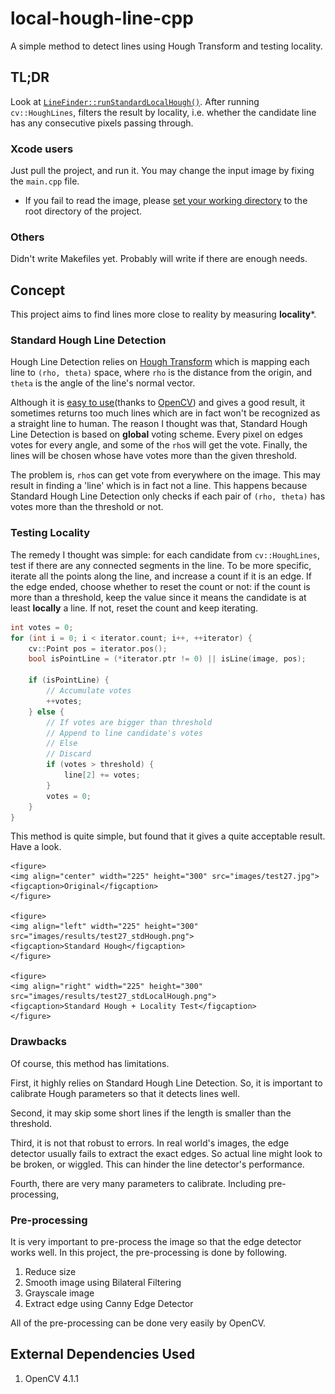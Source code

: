 # local-hough-line-cpp

A simple method to detect lines using Hough Transform and testing locality.


## TL;DR

Look at [```LineFinder::runStandardLocalHough()```](https://github.com/helloworldpark/local-hough-line-cpp/blob/876763c3c94a66db57e30bb1d2e31f196039c41b/src/LineFinder.cpp#L61). After running ```cv::HoughLines```, filters the result by locality, i.e. whether the candidate line has any consecutive pixels passing through.


### Xcode users

Just pull the project, and run it. You may change the input image by fixing the ```main.cpp``` file.

  - If you fail to read the image, please [set your working directory](https://stackoverflow.com/a/11748111/10464503) to the root directory of the project.


### Others

Didn't write Makefiles yet. Probably will write if there are enough needs.


## Concept

This project aims to find lines more close to reality by measuring **locality***.


### Standard Hough Line Detection

Hough Line Detection relies on [Hough Transform](https://en.wikipedia.org/wiki/Hough_transform) which is mapping each line to ```(rho, theta)``` space, where ```rho``` is the distance from the origin, and ```theta``` is the angle of the line's normal vector. 

Although it is [easy to use](https://docs.opencv.org/4.1.1/dd/d1a/group__imgproc__feature.html#ga46b4e588934f6c8dfd509cc6e0e4545a)(thanks to [OpenCV](https://docs.opencv.org/4.1.1/d9/db0/tutorial_hough_lines.html)) and gives a good result, it sometimes returns too much lines which are in fact won't be recognized as a straight line to human. The reason I thought was that, Standard Hough Line Detection is based on **global** voting scheme. Every pixel on edges votes for every angle, and some of the ```rho```s will get the vote. Finally, the lines will be chosen whose have votes more than the given threshold.

The problem is, ```rho```s can get vote from everywhere on the image.  This may result in finding a 'line' which is in fact not a line. This happens because Standard Hough Line Detection only checks if each pair of ```(rho, theta)``` has votes more than the threshold or not.


### Testing Locality

The remedy I thought was simple: for each candidate from ```cv::HoughLines```, test if there are any connected segments in the line. To be more specific, iterate all the points along the line, and increase a count if it is an edge. If the edge ended, choose whether to reset the count or not: if the count is more than a threshold, keep the value since it means the candidate is at least **locally** a line. If not, reset the count and keep iterating.
```c++
int votes = 0;
for (int i = 0; i < iterator.count; i++, ++iterator) {
    cv::Point pos = iterator.pos();
    bool isPointLine = (*iterator.ptr != 0) || isLine(image, pos);

    if (isPointLine) {
        // Accumulate votes
        ++votes;
    } else {
        // If votes are bigger than threshold
        // Append to line candidate's votes
        // Else
        // Discard
        if (votes > threshold) {
            line[2] += votes;
        }
        votes = 0;
    }
}
```

This method is quite simple, but found that it gives a quite acceptable result. Have a look.
<p float="center">

    <figure>
    <img align="center" width="225" height="300" src="images/test27.jpg">
    <figcaption>Original</figcaption>
    </figure>

    <figure>
    <img align="left" width="225" height="300" src="images/results/test27_stdHough.png">
    <figcaption>Standard Hough</figcaption>
    </figure>

    <figure>
    <img align="right" width="225" height="300" src="images/results/test27_stdLocalHough.png">
    <figcaption>Standard Hough + Locality Test</figcaption>
    </figure>
    
</p>


### Drawbacks

Of course, this method has limitations. 

First, it highly relies on Standard Hough Line Detection. So, it is important to calibrate Hough parameters so that it detects lines well.

Second, it may skip some short lines if the length is smaller than the threshold. 

Third, it is not that robust to errors. In real world's images, the edge detector usually fails to extract the exact edges. So actual line might look to be broken, or wiggled. This can hinder the line detector's performance.

Fourth, there are very many parameters to calibrate. Including pre-processing, 


### Pre-processing

It is very important to pre-process the image so that the edge detector works well. In this project, the pre-processing is done by following.

  1. Reduce size
  2. Smooth image using Bilateral Filtering
  3. Grayscale image
  4. Extract edge using Canny Edge Detector
  
All of the pre-processing can be done very easily by OpenCV.


## External Dependencies Used

1. OpenCV 4.1.1


